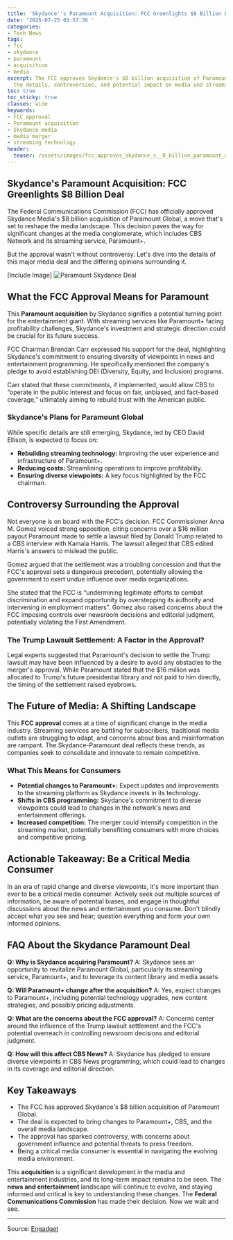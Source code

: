 ```yaml
---
title: 'Skydance''s Paramount Acquisition: FCC Greenlights $8 Billion Deal'
date: '2025-07-25 03:57:36 '
categories:
- Tech News
tags:
- fcc
- skydance
- paramount
- acquisition
- media
excerpt: The FCC approves Skydance's $8 billion acquisition of Paramount Global. Explore
  the details, controversies, and potential impact on media and streaming.
toc: true
toc_sticky: true
classes: wide
keywords:
- FCC approval
- Paramount acquisition
- Skydance media
- media merger
- streaming technology
header:
  teaser: /assets/images/fcc_approves_skydance_s__8_billion_paramount_acqui_20250725035733.jpg
---
```


## Skydance's Paramount Acquisition: FCC Greenlights $8 Billion Deal

The Federal Communications Commission (FCC) has officially approved Skydance Media's $8 billion acquisition of Paramount Global, a move that's set to reshape the media landscape. This decision paves the way for significant changes at the media conglomerate, which includes CBS Network and its streaming service, Paramount+.

But the approval wasn't without controversy. Let's dive into the details of this major media deal and the differing opinions surrounding it.

[Include Image]
![Paramount Skydance Deal](https://o.aolcdn.com/images/dims?image_uri=https%3A%2F%2Fs.yimg.com%2Fos%2Fcreatr-uploaded-images%2F2025-07%2Ffc6aabc0-68f9-11f0-98e7-fb3e7a93eb35&resize=1400%2C935&client=19f2b5e49a271b2bde77&signature=f8c378b9650c4f57e1a7198eaca3a5366a15da06)

## What the FCC Approval Means for Paramount

This **Paramount acquisition** by Skydance signifies a potential turning point for the entertainment giant. With streaming services like Paramount+ facing profitability challenges, Skydance's investment and strategic direction could be crucial for its future success.

FCC Chairman Brendan Carr expressed his support for the deal, highlighting Skydance's commitment to ensuring diversity of viewpoints in news and entertainment programming. He specifically mentioned the company's pledge to avoid establishing DEI (Diversity, Equity, and Inclusion) programs.

Carr stated that these commitments, if implemented, would allow CBS to “operate in the public interest and focus on fair, unbiased, and fact-based coverage,” ultimately aiming to rebuild trust with the American public.

### Skydance's Plans for Paramount Global

While specific details are still emerging, Skydance, led by CEO David Ellison, is expected to focus on:

*   **Rebuilding streaming technology:** Improving the user experience and infrastructure of Paramount+.
*   **Reducing costs:** Streamlining operations to improve profitability.
*   **Ensuring diverse viewpoints:** A key focus highlighted by the FCC chairman.

## Controversy Surrounding the Approval

Not everyone is on board with the FCC's decision. FCC Commissioner Anna M. Gomez voiced strong opposition, citing concerns over a $16 million payout Paramount made to settle a lawsuit filed by Donald Trump related to a CBS interview with Kamala Harris. The lawsuit alleged that CBS edited Harris's answers to mislead the public.

Gomez argued that the settlement was a troubling concession and that the FCC's approval sets a dangerous precedent, potentially allowing the government to exert undue influence over media organizations.

She stated that the FCC is “undermining legitimate efforts to combat discrimination and expand opportunity by overstepping its authority and intervening in employment matters”. Gomez also raised concerns about the FCC imposing controls over newsroom decisions and editorial judgment, potentially violating the First Amendment.

### The Trump Lawsuit Settlement: A Factor in the Approval?

Legal experts suggested that Paramount's decision to settle the Trump lawsuit may have been influenced by a desire to avoid any obstacles to the merger's approval. While Paramount stated that the $16 million was allocated to Trump's future presidential library and not paid to him directly, the timing of the settlement raised eyebrows.

## The Future of Media: A Shifting Landscape

This **FCC approval** comes at a time of significant change in the media industry. Streaming services are battling for subscribers, traditional media outlets are struggling to adapt, and concerns about bias and misinformation are rampant. The Skydance-Paramount deal reflects these trends, as companies seek to consolidate and innovate to remain competitive.

### What This Means for Consumers

*   **Potential changes to Paramount+:** Expect updates and improvements to the streaming platform as Skydance invests in its technology.
*   **Shifts in CBS programming:** Skydance's commitment to diverse viewpoints could lead to changes in the network's news and entertainment offerings.
*   **Increased competition:** The merger could intensify competition in the streaming market, potentially benefiting consumers with more choices and competitive pricing.

## Actionable Takeaway: Be a Critical Media Consumer

In an era of rapid change and diverse viewpoints, it's more important than ever to be a critical media consumer. Actively seek out multiple sources of information, be aware of potential biases, and engage in thoughtful discussions about the news and entertainment you consume. Don't blindly accept what you see and hear; question everything and form your own informed opinions.

## FAQ About the Skydance Paramount Deal

**Q: Why is Skydance acquiring Paramount?**
A: Skydance sees an opportunity to revitalize Paramount Global, particularly its streaming service, Paramount+, and to leverage its content library and media assets.

**Q: Will Paramount+ change after the acquisition?**
A: Yes, expect changes to Paramount+, including potential technology upgrades, new content strategies, and possibly pricing adjustments.

**Q: What are the concerns about the FCC approval?**
A: Concerns center around the influence of the Trump lawsuit settlement and the FCC's potential overreach in controlling newsroom decisions and editorial judgment.

**Q: How will this affect CBS News?**
A: Skydance has pledged to ensure diverse viewpoints in CBS News programming, which could lead to changes in its coverage and editorial direction.

## Key Takeaways

*   The FCC has approved Skydance's $8 billion acquisition of Paramount Global.
*   The deal is expected to bring changes to Paramount+, CBS, and the overall media landscape.
*   The approval has sparked controversy, with concerns about government influence and potential threats to press freedom.
*   Being a critical media consumer is essential in navigating the evolving media environment.

This **acquisition** is a significant development in the media and entertainment industries, and its long-term impact remains to be seen. The **news and entertainment** landscape will continue to evolve, and staying informed and critical is key to understanding these changes. The **Federal Communications Commission** has made their decision. Now we wait and see.

---

Source: [Engadget](https://www.engadget.com/entertainment/fcc-approves-skydances-8-billion-paramount-acquisition-032028104.html?src=rss)